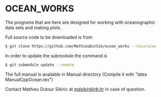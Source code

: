 OCEAN_WORKS
===========

The programs that are here are designed for working with
oceanographic data sets and making plots.

Full source code to be downloaded is from

```sh
$ git clone https://github.com/MathieuDutSik/ocean_works --recursive
```

In order to update the submodule the command is
```sh
$ git submodule update --remote
```




The full manual is available in Manual directory (Compile it with "latex ManualCppOcean.tex")

Contact Mathieu Dutour Sikiric at *mdsikir@irb.hr* in case of question.
